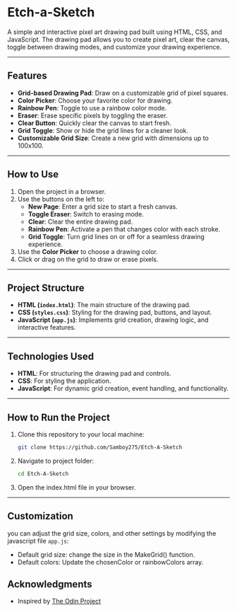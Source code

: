 # **Etch-a-Sketch**

A simple and interactive pixel art drawing pad built using HTML, CSS, and JavaScript. The drawing pad allows you to create pixel art, clear the canvas, toggle between drawing modes, and customize your drawing experience.

---

## **Features**

- **Grid-based Drawing Pad**: Draw on a customizable grid of pixel squares.
- **Color Picker**: Choose your favorite color for drawing.
- **Rainbow Pen**: Toggle to use a rainbow color mode.
- **Eraser**: Erase specific pixels by toggling the eraser.
- **Clear Button**: Quickly clear the canvas to start fresh.
- **Grid Toggle**: Show or hide the grid lines for a cleaner look.
- **Customizable Grid Size**: Create a new grid with dimensions up to 100x100.

---

## **How to Use**

1. Open the project in a browser.
2. Use the buttons on the left to:
   - **New Page**: Enter a grid size to start a fresh canvas.
   - **Toggle Eraser**: Switch to erasing mode.
   - **Clear**: Clear the entire drawing pad.
   - **Rainbow Pen**: Activate a pen that changes color with each stroke.
   - **Grid Toggle**: Turn grid lines on or off for a seamless drawing experience.
3. Use the **Color Picker** to choose a drawing color.
4. Click or drag on the grid to draw or erase pixels.

---

## **Project Structure**

- **HTML (`index.html`)**: The main structure of the drawing pad.
- **CSS (`styles.css`)**: Styling for the drawing pad, buttons, and layout.
- **JavaScript (`app.js`)**: Implements grid creation, drawing logic, and interactive features.

---

## **Technologies Used**

- **HTML**: For structuring the drawing pad and controls.
- **CSS**: For styling the application.
- **JavaScript**: For dynamic grid creation, event handling, and functionality.

---

## **How to Run the Project**

1. Clone this repository to your local machine:

   ```bash
   git clone https://github.com/Samboy275/Etch-A-Sketch
    ```

2. Navigate to project folder:

    ```bash
    cd Etch-A-Sketch
    ```

3. Open the index.html file in your browser.

---

## **Customization**

you can adjust the grid size, colors, and other settings by modifying the javascript file `app.js`:

- Default grid size: change the size in the MakeGrid() function.
- Default colors: Update the chosenColor or rainbowColors array.

## **Acknowledgments**

- Inspired by [The Odin Project](https://www.theodinproject.com/)

